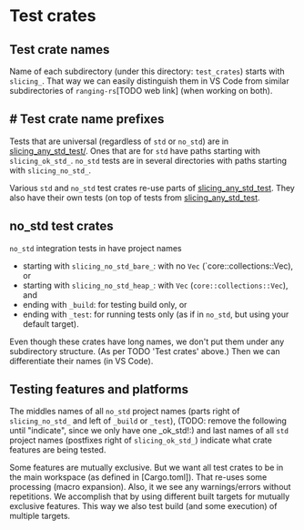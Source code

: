 # Test crates
## Test crate names
Name of each subdirectory (under this directory: `test_crates`) starts with `slicing_`. That way we can easily distinguish them in VS Code from similar subdirectories of `ranging-rs`[TODO web link] (when working on both).

## # Test crate name prefixes
Tests that are universal (regardless of `std` or `no_std`)  are in [slicing_any_std_test/](slicing_any_std_test). Ones that are for `std` have paths starting with `slicing_ok_std_`. `no_std` tests are in several directories with paths starting with `slicing_no_std_`.

Various `std` and `no_std` test crates re-use parts of [slicing_any_std_test](slicing_any_std_test). They also have their own tests (on top of tests from [slicing_any_std_test](slicing_any_std_test).

## no_std test crates
`no_std` integration tests in have project names
- starting with `slicing_no_std_bare_`: with no `Vec` (`core::collections::Vec), or
- starting with `slicing_no_std_heap_`: with `Vec` (`core::collections::Vec`), and
- ending with `_build`: for testing build only, or
- ending with `_test`: for running tests only (as if in `no_std`, but using your default target).

Even though these crates have long names, we don't put them under any subdirectory structure. (As per TODO 'Test crates' above.) Then we can differentiate their names (in VS Code).

## Testing features and platforms
The middles names of all `no_std` project names (parts right of `slicing_no_std_` and left of `_build` or `_test`), (TODO: remove the following until "indicate", since we only have one _ok_std!:) and last names of all `std` project names (postfixes right of `slicing_ok_std_`) indicate what crate features are being tested.

Some features are mutually exclusive. But we want all test crates to be in the main workspace (as defined in [Cargo.toml]). That re-uses some processing (macro expansion). Also, it we see any warnings/errors without repetitions. We accomplish that by using different built targets for mutually exclusive features. This way we also test build (and some execution) of multiple targets.

